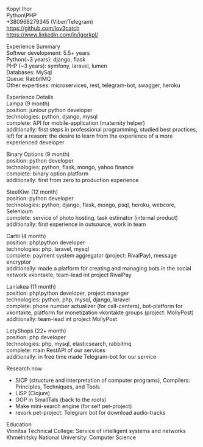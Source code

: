 <p>Kopyl Ihor<br>
Python\PHP<br>
+380968279345 (Viber/Telegram)<br>
<a href="https://github.com/lov3catch">https://github.com/lov3catch</a><br>
<a href="https://www.linkedin.com/in/igorkpl/">https://www.linkedin.com/in/igorkpl/</a></p>
<p>Experience Summary<br>
Softwer development: 5.5+ years<br>
Python(~3 years): django, flask<br>
PHP (~3 years): symfony, laravel, lumen<br>
Databases: MySql<br>
Queue: RabbitMQ<br>
Other expertises: microservices, rest, telegram-bot, swagger, heroku</p>
<p>Experience Details<br>
Lampa (9 month)<br>
position: juniour python developer<br>
technologies: python, django, mysql<br>
complete: API for mobile-application (maternity helper)<br>
additionally: first steps in professional programming, studied best practices, left for a reason: the desire to learn from the experience of a more experienced developer</p>
<p>Binary Options (9 month)<br>
position: python developer<br>
technologies: python, flask, mongo, yahoo finance<br>
complete: binary option platform<br>
additionally: first from zero to production experience</p>
<p>SteelKiwi (12 month)<br>
position: python developer<br>
technologies: python, django, flask, mongo, psql, heroku, webcore, Selenioum<br>
complete: service of photo hosting, task estimator (internal product)<br>
additionally: first experience in outsource, work in team</p>
<p>Cartli (4 month)<br>
position: php\python developer<br>
technologies: php, laravel, mysql<br>
complete: payment system aggregator (project: RivalPay), message encryptor<br>
additionally: made a platform for creating and managing bots in the social network vkontakte, team-lead int project RivalPay</p>
<p>Laniakea (11 month)<br>
position: php\python developer, project manager<br>
technologies: python, php, mysql, django, laravel<br>
complete: phone number actualizer (for call-centers), bot-platform for vkontakte, platform for monetization vkontakte groups (project: MollyPost)<br>
additionally: team-lead int project MollyPost</p>
<p>LetyShops (22+ month)<br>
position: php developer<br>
technologies: php, mysql, elasticsearch, rabbitmq<br>
complete: main RestAPI of our services<br>
additionally: in free time made Telegram-bot for our service</p>
<p>Research now</p>
<ul>
<li>SICP (structure and interpretation of computer programs), Compilers: Principles, Techniques, and Tools</li>
<li>LISP (Clojure)</li>
<li>OOP in SmallTals (back to the roots)</li>
<li>Make mini-search engine (for self pet-project)</li>
<li>revork pet-project: Telegram bot for download audio-tracks</li>
</ul>
<p>Education<br>
Vinnitsa Technical College: Service of intelligent systems and networks<br>
Khmelnitsky National University: Computer Science</p>
